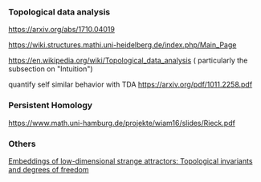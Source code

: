### Topological data analysis
https://arxiv.org/abs/1710.04019  

https://wiki.structures.mathi.uni-heidelberg.de/index.php/Main_Page

https://en.wikipedia.org/wiki/Topological_data_analysis ( particularly the subsection on "Intuition")

quantify self similar behavior with TDA
https://arxiv.org/pdf/1011.2258.pdf

### Persistent Homology

https://www.math.uni-hamburg.de/projekte/wiam16/slides/Rieck.pdf


### Others

[Embeddings of low-dimensional strange attractors: Topological invariants and degrees of freedom](https://doi.org/10.1103/PhysRevE.75.066214)
